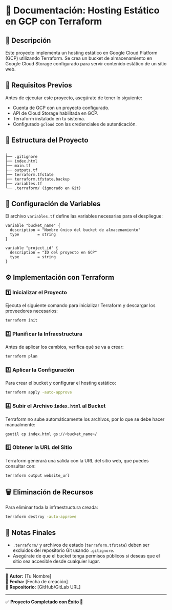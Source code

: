 # 📌 Documentación: Hosting Estático en GCP con Terraform

## 📌 Descripción
Este proyecto implementa un hosting estático en Google Cloud Platform (GCP) utilizando Terraform. Se crea un bucket de almacenamiento en Google Cloud Storage configurado para servir contenido estático de un sitio web.

## 🚀 Requisitos Previos
Antes de ejecutar este proyecto, asegúrate de tener lo siguiente:
- Cuenta de GCP con un proyecto configurado.
- API de Cloud Storage habilitada en GCP.
- Terraform instalado en tu sistema.
- Configurado `gcloud` con las credenciales de autenticación.

## 📂 Estructura del Proyecto
```
.
├── .gitignore
├── index.html
├── main.tf
├── outputs.tf
├── terraform.tfstate
├── terraform.tfstate.backup
├── variables.tf
└── .terraform/ (ignorado en Git)
```

## 🔧 Configuración de Variables
El archivo `variables.tf` define las variables necesarias para el despliegue:
```hcl
variable "bucket_name" {
  description = "Nombre único del bucket de almacenamiento"
  type        = string
}

variable "project_id" {
  description = "ID del proyecto en GCP"
  type        = string
}
```

## ⚙️ Implementación con Terraform
### 1️⃣ Inicializar el Proyecto
Ejecuta el siguiente comando para inicializar Terraform y descargar los proveedores necesarios:
```bash
terraform init
```

### 2️⃣ Planificar la Infraestructura
Antes de aplicar los cambios, verifica qué se va a crear:
```bash
terraform plan
```

### 3️⃣ Aplicar la Configuración
Para crear el bucket y configurar el hosting estático:
```bash
terraform apply -auto-approve
```

### 4️⃣ Subir el Archivo `index.html` al Bucket
Terraform no sube automáticamente los archivos, por lo que se debe hacer manualmente:
```bash
gsutil cp index.html gs://<bucket_name>/
```

### 5️⃣ Obtener la URL del Sitio
Terraform generará una salida con la URL del sitio web, que puedes consultar con:
```bash
terraform output website_url
```

## 🗑️ Eliminación de Recursos
Para eliminar toda la infraestructura creada:
```bash
terraform destroy -auto-approve
```

## 📌 Notas Finales
- `.terraform/` y archivos de estado (`terraform.tfstate`) deben ser excluidos del repositorio Git usando `.gitignore`.
- Asegúrate de que el bucket tenga permisos públicos si deseas que el sitio sea accesible desde cualquier lugar.

---
🔹 **Autor:** [Tu Nombre]  
🔹 **Fecha:** [Fecha de creación]  
🔹 **Repositorio:** [GitHub/GitLab URL]  

---
✅ **Proyecto Completado con Éxito 🚀**

